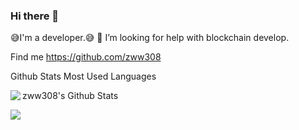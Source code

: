### Hi there 👋

<!--
**zww308/zww308** is a ✨ _special_ ✨ repository because its `README.md` (this file) appears on your GitHub profile.

Here are some ideas to get you started:

- 🔭 I’m currently working on ...
- 🌱 I’m currently learning ...
- 👯 I’m looking to collaborate on ...
- 🤔 I’m looking for help with ...
- 💬 Ask me about ...
- 📫 How to reach me: ...
- 😄 Pronouns: ...
- ⚡ Fun fact: ...
-->

😅I'm a developer.😅
🤔 I’m looking for help with blockchain develop.

Find me https://github.com/zww308


Github Stats Most Used Languages

<img  src="https://github-readme-stats.vercel.app/api/top-langs/?username=zww308&theme=dark&layout=compact" align='left'/>

zww308's Github Stats

<img  src="https://github-readme-stats.vercel.app/api?username=zww308&show_icons=true&theme=dark&count_private=true" align='left'/>
